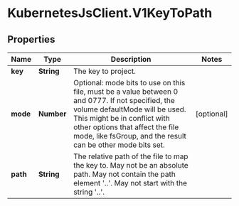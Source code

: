 # KubernetesJsClient.V1KeyToPath

## Properties
Name | Type | Description | Notes
------------ | ------------- | ------------- | -------------
**key** | **String** | The key to project. | 
**mode** | **Number** | Optional: mode bits to use on this file, must be a value between 0 and 0777. If not specified, the volume defaultMode will be used. This might be in conflict with other options that affect the file mode, like fsGroup, and the result can be other mode bits set. | [optional] 
**path** | **String** | The relative path of the file to map the key to. May not be an absolute path. May not contain the path element &#39;..&#39;. May not start with the string &#39;..&#39;. | 


